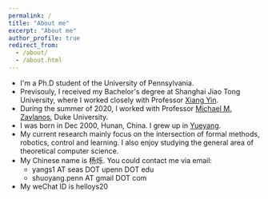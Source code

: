 ```yaml
---
permalink: /
title: "About me"
excerpt: "About me"
author_profile: true
redirect_from: 
  - /about/
  - /about.html
---
```


* I'm a Ph.D student of the University of Pennsylvania.
* Previsouly, I received my Bachelor's degree at Shanghai Jiao Tong University, where I worked closely with Professor [Xiang Yin](https://xiangyin.sjtu.edu.cn/).
* During the summer of 2020, I worked with Professor [Michael M. Zavlanos](https://www.michaelmzavlanos.org/), Duke University.
* I was born in Dec 2000, Hunan, China. I grew up in [Yueyang](https://en.wikipedia.org/wiki/Yueyang).
* My current research mainly focus on the intersection of formal methods, robotics, control and learning. I also enjoy studying the general area of theoretical computer science.
* My Chinese name is 杨烁. You could contact me via email: 
  * yangs1 AT seas DOT upenn DOT edu
  * shuoyang.penn AT gmail DOT com
* My weChat ID is helloys20
